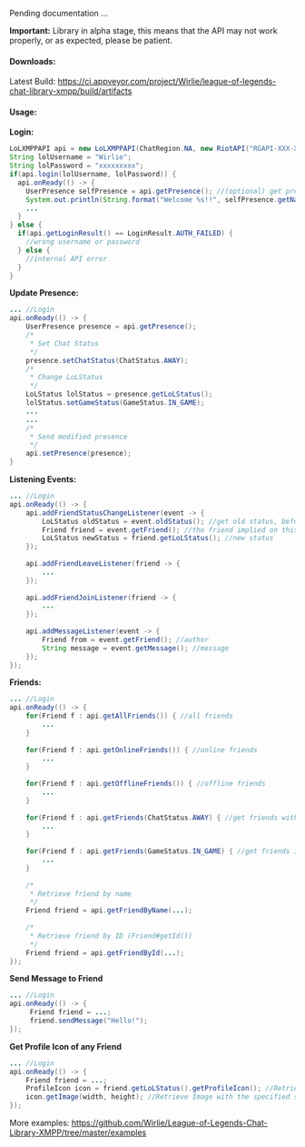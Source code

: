 Pending documentation ...

**Important:** Library in alpha stage, this means that the API may not work properly, or as expected, please be patient.

#### Downloads:
Latest Build: https://ci.appveyor.com/project/Wirlie/league-of-legends-chat-library-xmpp/build/artifacts
#### Usage:
**Login:**
```JAVA
LoLXMPPAPI api = new LoLXMPPAPI(ChatRegion.NA, new RiotAPI("RGAPI-XXX-XXX-XXX-XXX-XXX"));
String lolUsername = "Wirlie";
String lolPassword = "xxxxxxxxx";
if(api.login(lolUsername, lolPassword)) {
  api.onReady(() -> {
    UserPresence selfPresence = api.getPresence(); //(optional) get presence
    System.out.println(String.format("Welcome %s!!", selfPresence.getName());
    ...
  }
} else {
  if(api.getLoginResult() == LoginResult.AUTH_FAILED) {
    //wrong username or password
  } else {
    //internal API error
  }
}
```
**Update Presence:**
```JAVA
... //Login
api.onReady(() -> {
    UserPresence presence = api.getPresence();
    /*
     * Set Chat Status
     */
    presence.setChatStatus(ChatStatus.AWAY);
    /*
     * Change LoLStatus
     */
    LoLStatus lolStatus = presence.getLoLStatus();
    lolStatus.setGameStatus(GameStatus.IN_GAME);
    ...
    ...
    /*
     * Send modified presence
     */
    api.setPresence(presence);
}
```
**Listening Events:**
```JAVA
... //Login
api.onReady(() -> {
    api.addFriendStatusChangeListener(event -> {
        LoLStatus oldStatus = event.oldStatus(); //get old status, before event
        Friend friend = event.getFriend(); //the friend implied on this event
        LoLStatus newStatus = friend.getLoLStatus(); //new status
    });
    
    api.addFriendLeaveListener(friend -> {
        ...
    });
    
    api.addFriendJoinListener(friend -> {
        ...
    });
    
    api.addMessageListener(event -> {
        Friend from = event.getFriend(); //author
        String message = event.getMessage(); //message
    });
});
```
**Friends:**
```JAVA
... //Login
api.onReady(() -> {
    for(Friend f : api.getAllFriends()) { //all friends
        ...
    }
    
    for(Friend f : api.getOnlineFriends()) { //online friends
        ...
    }
    
    for(Friend f : api.getOfflineFriends()) { //offline friends
        ...
    }
    
    for(Friend f : api.getFriends(ChatStatus.AWAY) { //get friends with away status
        ...
    }
    
    for(Friend f : api.getFriends(GameStatus.IN_GAME) { //get friends in game
        ...
    }
    
    /*
     * Retrieve friend by name
     */
    Friend friend = api.getFriendByName(...);
    
    /*
     * Retrieve friend by ID (Friend#getId())
     */
    Friend friend = api.getFriendById(...);
});
```
**Send Message to Friend**
```JAVA
... //Login
api.onReady(() -> {
     Friend friend = ...;
     friend.sendMessage("Hello!");
});
```
**Get Profile Icon of any Friend**
```JAVA
... //Login
api.onReady(() -> {
    Friend friend = ...;
    ProfileIcon icon = friend.getLoLStatus().getProfileIcon(); //Retrieve Profile Icon
    icon.getImage(width, height); //Retrieve Image with the specified size
});
```
More examples: https://github.com/Wirlie/League-of-Legends-Chat-Library-XMPP/tree/master/examples
